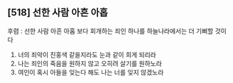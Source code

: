 ## [518] 선한 사람 아흔 아홉

후렴 : 선한 사람 아흔 아홉 보다 회개하는 죄인 하나를 하늘나라에서는 더 기뻐할 것이다
1) 너의 죄악이 진홍색 같을지라도 눈과 같이 희게 되리라
2) 나는 죄인의 죽음을 원하지 않고 오히려 살기를 원하노라
3) 여인이 혹시 아들을 잊는다 해도 나는 너를 잊지 않겠노라

